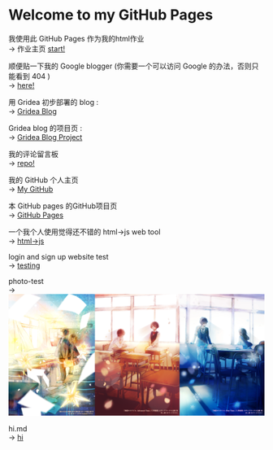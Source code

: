 # Welcome to my GitHub Pages

我使用此 GitHub Pages 作为我的html作业  
-> 作业主页 [start!](https://hosizoraru.github.io/index1.html)

顺便贴一下我的 Google blogger (你需要一个可以访问 Google 的办法，否则只能看到 404 )  
-> [here!](https://hosizorarustar.blogspot.com/)

用 Gridea 初步部署的 blog  :  
-> [Gridea Blog](https://starsky.earth/)

Gridea blog 的项目页 :  
-> [Gridea Blog Project](https://github.com/hosizoraru/voyager_starsky)

我的评论留言板  
-> [repo!](https://starsky.earth/post/about/)

我的 GitHub 个人主页  
-> [My GitHub](https://github.com/hosizoraru)

本 GitHub pages 的GitHub项目页  
-> [GitHub Pages](https://github.com/hosizoraru/hosizoraru.github.io)

一个我个人使用觉得还不错的 html->js web tool  
-> [html->js](https://www.sojson.com/jsAndhtml.html)

login and sign up website test  
-> [testing](login.html)

photo-test  
-> ![image](https://github.com/hosizoraru/hosizoraru.github.io/raw/master/img/banner0.png)

hi.md  
-> [hi](hi.md)
